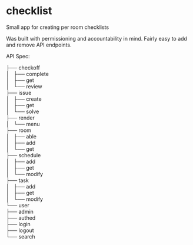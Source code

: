 # checklist
Small app for creating per room checklists

Was built with permissioning and accountability in mind. Fairly easy to add and remove API endpoints.

API Spec:

├── checkoff  
│   ├── complete  
│   ├── get  
│   └── review  
├── issue  
│   ├── create  
│   ├── get  
│   └── solve  
├── render  
│   └── menu  
├── room  
│   ├── able  
│   ├── add  
│   └── get  
├── schedule  
│   ├── add  
│   ├── get  
│   └── modify  
├── task  
│   ├── add  
│   ├── get  
│   └── modify  
└── user  
     ├── admin  
     ├── authed  
     ├── login  
     ├── logout  
     └── search  
